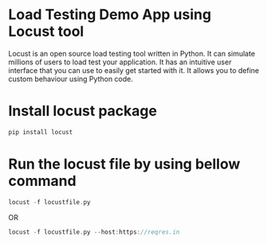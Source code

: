 # Load Testing Demo App using Locust tool
Locust is an open source load testing tool written in Python. It can simulate millions of users to load test your application. It has an intuitive user interface that you can use to easily get started with it. It allows you to define custom behaviour using Python code.

# Install locust package 
```go
pip install locust
```

# Run the locust file by using bellow command 

```go
locust -f locustfile.py
```

OR

```go
locust -f locustfile.py --host:https://reqres.in
```

